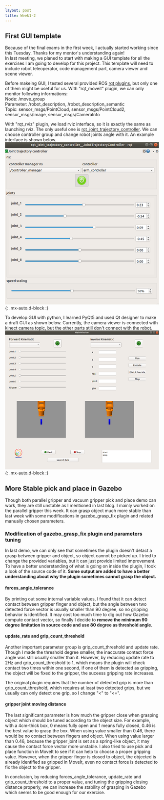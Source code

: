 ```yaml
---
layout: post
title: Week1-2
---
```


## First GUI template

Because of the final exams in the first week, I actually started working since this Tuesday. Thanks for my mentor's understanding again!  
In last meeting, we planed to start with making a GUI template for all the exercises I am going to develop for this project. This template will need to include robot teleoperator, code management part, camera viewer and scene viewer.

Before makeing GUI, I tested several provided ROS [rqt plugins](http://wiki.ros.org/rqt/Plugins#Robot-interaction_tools_.28rqt_robot_plugins.29), but only one of them might be useful for us. With "rqt_moveit" plugin, we can only monitor following informations:  
Node: /move_group  
Parameter: /robot_description, /robot_description_semantic  
Topic: sensor_msgs/PointCloud, sensor_msgs/PointCloud2, sensor_msgs/Image, sensor_msgs/CameraInfo  

With "rqt_rviz" plugin, we load rviz interface, so it is exactly the same as launching rviz. The only useful one is [rqt_joint_trajectory_controller](http://wiki.ros.org/rqt_joint_trajectory_controller). We can choose controller group and change robot joints angle with it. An example interface is shown below.
![rqt_joint_controller](https://raw.githubusercontent.com/TheRoboticsClub/colab-gsoc2020-Yijia_Wu/master/docs/img/rqt_controller.png){: .mx-auto.d-block :}

To develop GUI with python, I learned PyQt5 and used Qt designer to make a draft GUI as shown below. Currently, the camera viewer is connected with kinect camera topic, but the other parts still don't connect with the robot. 
![draft_gui](https://raw.githubusercontent.com/TheRoboticsClub/colab-gsoc2020-Yijia_Wu/master/docs/img/draft_gui.png){: .mx-auto.d-block :}

## More Stable pick and place in Gazebo

Though both parallel gripper and vacuum gripper pick and place demo can work, they are still unstable as I mentioned in last blog. I mainly worked on the parallel gripper this week. It can grasp object much more stable than last week with some modifications in gazebo_grasp_fix plugin and related manually chosen parameters.

### Modification of gazebo_grasp_fix plugin and parameters tuning

In last demo, we can only see that sometimes the plugin doesn't detact a grasp between gripper and object, so object cannot be picked up. I tried to change the provided variables, but it can just provide limited improvement. To have a better understanding of what is going on inside the plugin, I took a look of the source code of it. **Some output are added to have a better understanding about why the plugin sometimes cannot grasp the object.**

#### forces_angle_tolerance
By printing out some internal variable values, I found that it can detect contact between gripper finger and object, but the angle between two detected force vector is usually smaller than 90 degree, so no gripping behavior is identified. It may cost too much time to dig out how Gazebo compute contact vector, so finally I decide to **remove the minimum 90 degree limitation in source code and use 80 degree as threshold angle.** 

#### update_rate and grip_count_threshold
Another important parameter group is grip_count_threshold and update rate. Though I made the threshold degree smaller, the inaccurate contact force angle was still usually smaller than it. However, by reducing update rate to 2Hz and grip_count_threshold to 1, which means the plugin will check contact two times within one second, if one of them is detected as gripping, the object will be fixed to the gripper, the suceess gripping rate increases.

The original plugin requires that the number of detected grip is more than grip_count_threshold, which requires at least two detected grips, but we usually can only detect one grip, so I change "<" to "<=".

#### gripper joint moving distance
The last significant parameter is how much the gripper close when grasping object which should be tuned according to the object size. For example, with a 4cm-thick box, 0 means fully open and 1 means fully closed, 0.46 is the best value to grasp the box. When using value smaller than 0.46, there would be no contact between fingers and object. When using value larger than 0.46, because the gripper joint is set as a spring-like object, it may cause the contact force vector more unstable. I also tried to use pick and place function in MoveIt to see if it can help to choose a proper gripping value. However, when the gripper finger is closed to object, the objected is already identified as gripped in MoveIt, even no contact force is detected to fix the object to the gripper.

In conclusion, by reducing forces_angle_tolerance, update_rate and grip_count_threshold to a proper value, and tuning the gripping closing distance properly, we can increase the stability of grasping in Gazebo which seems to be good enough for our exercise.